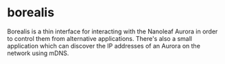# borealis

Borealis is a thin interface for interacting with the Nanoleaf Aurora in order
to control them from alternative applications. There's also a small application
which can discover the IP addresses of an Aurora on the network using mDNS.